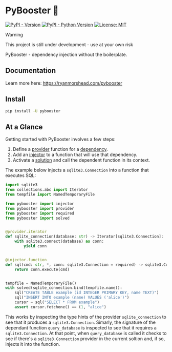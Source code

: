 # PyBooster 💉

[![PyPI - Version](https://img.shields.io/pypi/v/pybooster.svg)](https://pypi.org/project/pybooster)
[![PyPI - Python Version](https://img.shields.io/pypi/pyversions/pybooster.svg)](https://pypi.org/project/pybooster)
[![License: MIT](https://img.shields.io/badge/License-MIT-yellow.svg)](https://opensource.org/licenses/MIT)

> [!WARNING]
> This project is still under development - use at your own risk

PyBooster - dependency injection without the boilerplate.

## Documentation

Learn more here: https://ryanmorshead.com/pybooster

## Install

```bash
pip install -U pybooster
```

## At a Glance

Getting started with PyBooster involves a few steps:

1. Define a [provider](https://ryanmorshead.com/pybooster/concepts#providers) function
    for a [dependency](https://ryanmorshead.com/pybooster/conceptsd#dependencies).
1. Add an [injector](https://ryanmorshead.com/pybooster/conceptsd#injectors) to a
    function that will use that dependency.
1. Activate a [solution](https://ryanmorshead.com/pybooster/conceptsd#solutions) and
    call the dependent function in its context.

The example below injects a `sqlite3.Connection` into a function that executes SQL:

```python
import sqlite3
from collections.abc import Iterator
from tempfile import NamedTemporaryFile

from pybooster import injector
from pybooster import provider
from pybooster import required
from pybooster import solved


@provider.iterator
def sqlite_connection(database: str) -> Iterator[sqlite3.Connection]:
    with sqlite3.connect(database) as conn:
        yield conn


@injector.function
def sql(cmd: str, *, conn: sqlite3.Connection = required) -> sqlite3.Cursor:
    return conn.execute(cmd)


tempfile = NamedTemporaryFile()
with solved(sqlite_connection.bind(tempfile.name)):
    sql("CREATE TABLE example (id INTEGER PRIMARY KEY, name TEXT)")
    sql("INSERT INTO example (name) VALUES ('alice')")
    cursor = sql("SELECT * FROM example")
    assert cursor.fetchone() == (1, "alice")
```

This works by inspecting the type hints of the provider `sqlite_connection` to see that
it produces a `sqlite3.Connection`. Simarly, the signature of the dependant function
`query_database` is inspected to see that it requires a `sqlite3.Connection`. At that
point, when `query_database` is called it checks to see if there's a
`sqlite3.Connection` provider in the current soltion and, if so, injects it into the
function.
